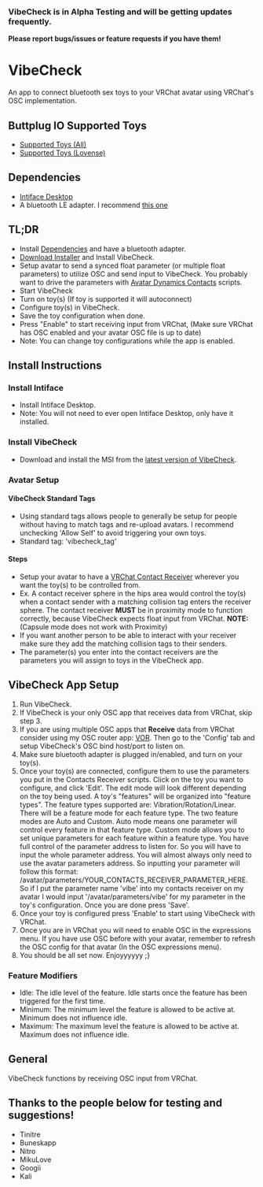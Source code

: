 ### VibeCheck is in Alpha Testing and will be getting updates frequently.
**Please report bugs/issues or feature requests if you have them!**

# VibeCheck

An app to connect bluetooth sex toys to your VRChat avatar using VRChat's OSC implementation.

## Buttplug IO Supported Toys
- [Supported Toys (All)](https://iostindex.com/?filter0ButtplugSupport=4)
- [Supported Toys (Lovense)](https://iostindex.com/?filter0ButtplugSupport=4&filter1Brand=Lovense)

## Dependencies
- [Intiface Desktop](https://intiface.com/desktop/)
- A bluetooth LE adapter. I recommend [this one](https://www.amazon.com/dp/B09DMP6T22?psc=1&ref=ppx_yo2ov_dt_b_product_details)

## TL;DR
- Install [Dependencies](https://github.com/SutekhVRC/VibeCheck#dependencies) and have a bluetooth adapter.
- [Download Installer](https://github.com/SutekhVRC/VibeCheck/releases/latest) and Install VibeCheck.
- Setup avatar to send a synced float parameter (or multiple float parameters) to utilize OSC and send input to VibeCheck. You probably want to drive the parameters with [Avatar Dynamics Contacts](https://docs.vrchat.com/docs/contacts) scripts.
- Start VibeCheck
- Turn on toy(s) (If toy is supported it will autoconnect)
- Configure toy(s) in VibeCheck.
- Save the toy configuration when done.
- Press "Enable" to start receiving input from VRChat, (Make sure VRChat has OSC enabled and your avatar OSC file is up to date)
- Note: You can change toy configurations while the app is enabled.

## Install Instructions

### Install Intiface

- Install Intiface Desktop.
- Note: You will not need to ever open Intiface Desktop, only have it installed.

### Install VibeCheck

- Download and install the MSI from the [latest version of VibeCheck](https://github.com/SutekhVRC/VibeCheck/releases/latest).

### Avatar Setup

#### VibeCheck Standard Tags
- Using standard tags allows people to generally be setup for people without having to match tags and re-upload avatars. I recommend unchecking 'Allow Self' to avoid triggering your own toys.
- Standard tag: 'vibecheck_tag'

#### Steps
- Setup your avatar to have a [VRChat Contact Receiver](https://docs.vrchat.com/docs/contacts#vrccontactreceiver) wherever you want the toy(s) to be controlled from.
- Ex. A contact receiver sphere in the hips area would control the toy(s) when a contact sender with a matching collision tag enters the receiver sphere. The contact receiver **MUST** be in proximity mode to function correctly, because VibeCheck expects float input from VRChat. **NOTE:** (Capsule mode does not work with Proximity)
- If you want another person to be able to interact with your receiver make sure they add the matching collision tags to their senders.
- The parameter(s) you enter into the contact receivers are the parameters you will assign to toys in the VibeCheck app.

## VibeCheck App Setup

1. Run VibeCheck.
2. If VibeCheck is your only OSC app that receives data from VRChat, skip step 3.
3. If you are using multiple OSC apps that **Receive** data from VRChat consider using my OSC router app: [VOR](https://github.com/SutekhVRC/VOR/releases/latest). Then go to the 'Config' tab and setup VibeCheck's OSC bind host/port to listen on.
4. Make sure bluetooth adapter is plugged in/enabled, and turn on your toy(s).
5. Once your toy(s) are connected, configure them to use the parameters you put in the Contacts Receiver scripts. Click on the toy you want to configure, and click 'Edit'. The edit mode will look different depending on the toy being used. A toy's "features" will be organized into "feature types". The feature types supported are: Vibration/Rotation/Linear. There will be a feature mode for each feature type. The two feature modes are Auto and Custom. Auto mode means one parameter will control every feature in that feature type. Custom mode allows you to set unique parameters for each feature within a feature type. You have full control of the parameter address to listen for. So you will have to input the whole parameter address. You will almost always only need to use the avatar parameters address. So inputting your parameter will follow this format: /avatar/parameters/YOUR_CONTACTS_RECEIVER_PARAMETER_HERE. So if I put the parameter name 'vibe' into my contacts receiver on my avatar I would input '/avatar/parameters/vibe' for my parameter in the toy's configuration. Once you are done press 'Save'.
6. Once your toy is configured press 'Enable' to start using VibeCheck with VRChat.
7. Once you are in VRChat you will need to enable OSC in the expressions menu. If you have use OSC before with your avatar, remember to refresh the OSC config for that avatar (In the OSC expressions menu).
8. You should be all set now. Enjoyyyyyy ;}

### Feature Modifiers
- Idle: The idle level of the feature. Idle starts once the feature has been triggered for the first time.
- Minimum: The minimum level the feature is allowed to be active at. Minimum does not influence idle.
- Maximum: The maximum level the feature is allowed to be active at. Maximum does not influence idle.

## General

VibeCheck functions by receiving OSC input from VRChat. 

## Thanks to the people below for testing and suggestions!

- Tinitre
- Buneskapp
- Nitro
- MikuLove
- Googii
- Kali